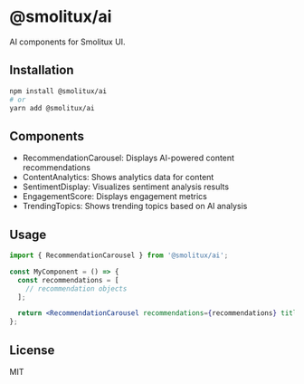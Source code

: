 # @smolitux/ai

AI components for Smolitux UI.

## Installation

```bash
npm install @smolitux/ai
# or
yarn add @smolitux/ai
```

## Components

- RecommendationCarousel: Displays AI-powered content recommendations
- ContentAnalytics: Shows analytics data for content
- SentimentDisplay: Visualizes sentiment analysis results
- EngagementScore: Displays engagement metrics
- TrendingTopics: Shows trending topics based on AI analysis

## Usage

```jsx
import { RecommendationCarousel } from '@smolitux/ai';

const MyComponent = () => {
  const recommendations = [
    // recommendation objects
  ];

  return <RecommendationCarousel recommendations={recommendations} title="Recommended for you" />;
};
```

## License

MIT
